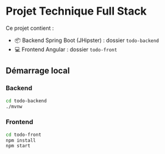# Projet Technique Full Stack

Ce projet contient :

- 📦 Backend Spring Boot (JHipster) : dossier `todo-backend`
- 💻 Frontend Angular : dossier `todo-front`

## Démarrage local

### Backend
```bash
cd todo-backend
./mvnw
```

### Frontend
```bash
cd todo-front
npm install
npm start
```

